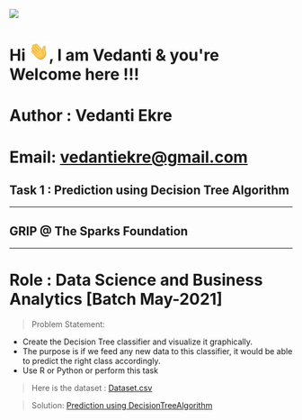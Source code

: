 <img height="27" src="https://img.shields.io/badge/Prediction using Supervised ML -Level  Beginner-green.svg?&style=for-the-badge&logo=TheSparksFoundation&logoColor=red" /><br>
<h1 align="left">Hi <img src="https://github.com/demaria11/Spark_Projects/blob/main/Hi.gif" width="35px">, I am Vedanti & you're Welcome here !!! </h1>

# Author : Vedanti Ekre

# Email: vedantiekre@gmail.com

## Task 1 : Prediction using Decision Tree Algorithm
___
## GRIP @ The Sparks Foundation
____
# Role : Data Science and Business Analytics [Batch May-2021]

> Problem Statement:
- Create the Decision Tree classifier and visualize it graphically.<br>
- The purpose is if we feed any new data to this classifier, it would be able to
predict the right class accordingly. <br>
- Use R or Python or perform this task<br>
> Here is the dataset :
<a href="https://github.com/vedanti-github/Spark_Projects/blob/main/Prediction%20using%20Decision%20Tree%20Algorithm/Iris27%20.csv">Dataset.csv</a><br>

> Solution:
<a href="https://github.com/vedanti-github/THE-SPARKS-FOUNDATION/blob/master/Prediction%20using%20Decision%20Tree%20Algorithm/TSF%20task%234.ipynb">Prediction using DecisionTreeAlgorithm </a>
